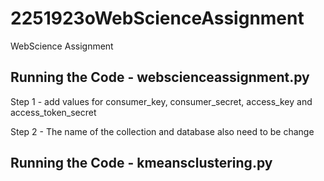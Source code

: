 # 2251923oWebScienceAssignment
WebScience Assignment 

## Running the Code - webscienceassignment.py

Step 1 - add values for consumer_key, consumer_secret, access_key and access_token_secret

Step 2 - The name of the collection and database also need to be change


## Running the Code - kmeansclustering.py

